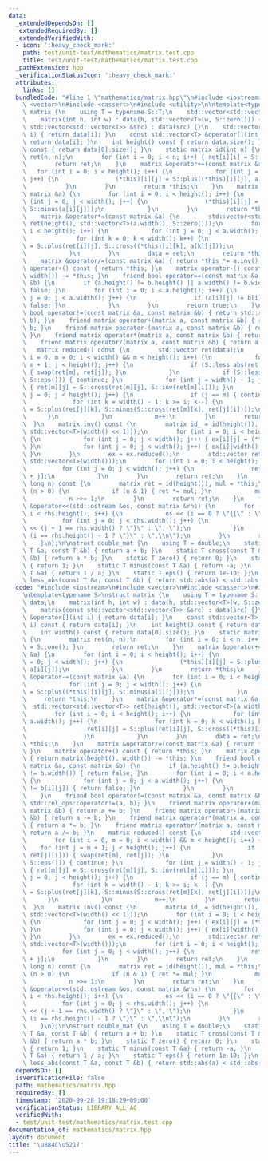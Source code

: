 ```yaml
---
data:
  _extendedDependsOn: []
  _extendedRequiredBy: []
  _extendedVerifiedWith:
  - icon: ':heavy_check_mark:'
    path: test/unit-test/mathematics/matrix.test.cpp
    title: test/unit-test/mathematics/matrix.test.cpp
  _pathExtension: hpp
  _verificationStatusIcon: ':heavy_check_mark:'
  attributes:
    links: []
  bundledCode: "#line 1 \"mathematics/matrix.hpp\"\n#include <iostream>\n#include\
    \ <vector>\n#include <cassert>\n#include <utility>\n\ntemplate<typename S>\nstruct\
    \ matrix {\n    using T = typename S::T;\n    std::vector<std::vector<T>> data;\n\
    \    matrix(int h, int w) : data(h, std::vector<T>(w, S::zero())) {}\n    matrix(const\
    \ std::vector<std::vector<T>> &src) : data(src) {}\n    std::vector<T> &operator[](int\
    \ i) { return data[i]; }\n    const std::vector<T> &operator[](int i) const {\
    \ return data[i]; }\n    int height() const { return data.size(); }\n    int width()\
    \ const { return data[0].size(); }\n    static matrix id(int n) {\n        matrix\
    \ ret(n, n);\n        for (int i = 0; i < n; i++) { ret[i][i] = S::one(); }\n\
    \        return ret;\n    }\n    matrix &operator+=(const matrix &a) {\n     \
    \   for (int i = 0; i < height(); i++) {\n            for (int j = 0; j < width();\
    \ j++) {\n                (*this)[i][j] = S::plus((*this)[i][j], a[i][j]);\n \
    \           }\n        }\n        return *this;\n    }\n    matrix &operator-=(const\
    \ matrix &a) {\n        for (int i = 0; i < height(); i++) {\n            for\
    \ (int j = 0; j < width(); j++) {\n                (*this)[i][j] = S::plus((*this)[i][j],\
    \ S::minus(a[i][j]));\n            }\n        }\n        return *this;\n    }\n\
    \    matrix &operator*=(const matrix &a) {\n        std::vector<std::vector<T>>\
    \ ret(height(), std::vector<T>(a.width(), S::zero()));\n        for (int i = 0;\
    \ i < height(); i++) {\n            for (int j = 0; j < a.width(); j++) {\n  \
    \              for (int k = 0; k < width(); k++) {\n                    ret[i][j]\
    \ = S::plus(ret[i][j], S::cross((*this)[i][k], a[k][j]));\n                }\n\
    \            }\n        }\n        data = ret;\n        return *this;\n    }\n\
    \    matrix &operator/=(const matrix &a) { return *this *= a.inv(); }\n    matrix\
    \ operator+() const { return *this; }\n    matrix operator-() const { return matrix(height(),\
    \ width()) -= *this; }\n    friend bool operator==(const matrix &a, const matrix\
    \ &b) {\n        if (a.height() != b.height() || a.width() != b.width()) { return\
    \ false; }\n        for (int i = 0; i < a.height(); i++) {\n            for (int\
    \ j = 0; j < a.width(); j++) {\n                if (a[i][j] != b[i][j]) { return\
    \ false; }\n            }\n        }\n        return true;\n    }\n    friend\
    \ bool operator!=(const matrix &a, const matrix &b) { return std::rel_ops::operator!=(a,\
    \ b); }\n    friend matrix operator+(matrix a, const matrix &b) { return a +=\
    \ b; }\n    friend matrix operator-(matrix a, const matrix &b) { return a -= b;\
    \ }\n    friend matrix operator*(matrix a, const matrix &b) { return a *= b; }\n\
    \    friend matrix operator/(matrix a, const matrix &b) { return a /= b; }\n \
    \   matrix reduced() const {\n        std::vector ret(data);\n        for (int\
    \ i = 0, m = 0; i < width() && m < height(); i++) {\n            for (int j =\
    \ m + 1; j < height(); j++) {\n                if (S::less_abs(ret[m][i], ret[j][i]))\
    \ { swap(ret[m], ret[j]); }\n            }\n            if (S::less_abs(ret[m][i],\
    \ S::eps())) { continue; }\n            for (int j = width() - 1; j >= i; j--)\
    \ { ret[m][j] = S::cross(ret[m][j], S::inv(ret[m][i])); }\n            for (int\
    \ j = 0; j < height(); j++) {\n                if (j == m) { continue; }\n   \
    \             for (int k = width() - 1; k >= i; k--) {\n                    ret[j][k]\
    \ = S::plus(ret[j][k], S::minus(S::cross(ret[m][k], ret[j][i])));\n          \
    \      }\n            }\n            m++;\n        }\n        return ret;\n  \
    \  }\n    matrix inv() const {\n        matrix id_ = id(height()), ex(std::vector(height(),\
    \ std::vector<T>(width() << 1)));\n        for (int i = 0; i < height(); i++)\
    \ {\n            for (int j = 0; j < width(); j++) { ex[i][j] = (*this)[i][j];\
    \ }\n            for (int j = 0; j < width(); j++) { ex[i][width() + j] = id_[i][j];\
    \ }\n        }\n        ex = ex.reduced();\n        std::vector ret(height(),\
    \ std::vector<T>(width()));\n        for (int i = 0; i < height(); i++) {\n  \
    \          for (int j = 0; j < width(); j++) {\n                ret[i][j] = ex[i][width()\
    \ + j];\n            }\n        }\n        return ret;\n    }\n    matrix pow(long\
    \ long n) const {\n        matrix ret = id(height()), mul = *this;\n        while\
    \ (n > 0) {\n            if (n & 1) { ret *= mul; }\n            mul *= mul;\n\
    \            n >>= 1;\n        }\n        return ret;\n    }\n    friend std::ostream\
    \ &operator<<(std::ostream &os, const matrix &rhs) {\n        for (int i = 0;\
    \ i < rhs.height(); i++) {\n            os << (i == 0 ? \"{{\" : \" {\");\n  \
    \          for (int j = 0; j < rhs.width(); j++) {\n                os << rhs[i][j]\
    \ << (j + 1 == rhs.width() ? \"}\" : \", \");\n            }\n            os <<\
    \ (i == rhs.height() - 1 ? \"}\" : \",\\n\");\n        }\n        return os;\n\
    \    }\n};\n\nstruct double_mat {\n    using T = double;\n    static T plus(const\
    \ T &a, const T &b) { return a + b; }\n    static T cross(const T &a, const T\
    \ &b) { return a * b; }\n    static T zero() { return 0; }\n    static T one()\
    \ { return 1; }\n    static T minus(const T &a) { return -a; }\n    static T inv(const\
    \ T &a) { return 1 / a; }\n    static T eps() { return 1e-10; };\n    static bool\
    \ less_abs(const T &a, const T &b) { return std::abs(a) < std::abs(b); };\n};\n"
  code: "#include <iostream>\n#include <vector>\n#include <cassert>\n#include <utility>\n\
    \ntemplate<typename S>\nstruct matrix {\n    using T = typename S::T;\n    std::vector<std::vector<T>>\
    \ data;\n    matrix(int h, int w) : data(h, std::vector<T>(w, S::zero())) {}\n\
    \    matrix(const std::vector<std::vector<T>> &src) : data(src) {}\n    std::vector<T>\
    \ &operator[](int i) { return data[i]; }\n    const std::vector<T> &operator[](int\
    \ i) const { return data[i]; }\n    int height() const { return data.size(); }\n\
    \    int width() const { return data[0].size(); }\n    static matrix id(int n)\
    \ {\n        matrix ret(n, n);\n        for (int i = 0; i < n; i++) { ret[i][i]\
    \ = S::one(); }\n        return ret;\n    }\n    matrix &operator+=(const matrix\
    \ &a) {\n        for (int i = 0; i < height(); i++) {\n            for (int j\
    \ = 0; j < width(); j++) {\n                (*this)[i][j] = S::plus((*this)[i][j],\
    \ a[i][j]);\n            }\n        }\n        return *this;\n    }\n    matrix\
    \ &operator-=(const matrix &a) {\n        for (int i = 0; i < height(); i++) {\n\
    \            for (int j = 0; j < width(); j++) {\n                (*this)[i][j]\
    \ = S::plus((*this)[i][j], S::minus(a[i][j]));\n            }\n        }\n   \
    \     return *this;\n    }\n    matrix &operator*=(const matrix &a) {\n      \
    \  std::vector<std::vector<T>> ret(height(), std::vector<T>(a.width(), S::zero()));\n\
    \        for (int i = 0; i < height(); i++) {\n            for (int j = 0; j <\
    \ a.width(); j++) {\n                for (int k = 0; k < width(); k++) {\n   \
    \                 ret[i][j] = S::plus(ret[i][j], S::cross((*this)[i][k], a[k][j]));\n\
    \                }\n            }\n        }\n        data = ret;\n        return\
    \ *this;\n    }\n    matrix &operator/=(const matrix &a) { return *this *= a.inv();\
    \ }\n    matrix operator+() const { return *this; }\n    matrix operator-() const\
    \ { return matrix(height(), width()) -= *this; }\n    friend bool operator==(const\
    \ matrix &a, const matrix &b) {\n        if (a.height() != b.height() || a.width()\
    \ != b.width()) { return false; }\n        for (int i = 0; i < a.height(); i++)\
    \ {\n            for (int j = 0; j < a.width(); j++) {\n                if (a[i][j]\
    \ != b[i][j]) { return false; }\n            }\n        }\n        return true;\n\
    \    }\n    friend bool operator!=(const matrix &a, const matrix &b) { return\
    \ std::rel_ops::operator!=(a, b); }\n    friend matrix operator+(matrix a, const\
    \ matrix &b) { return a += b; }\n    friend matrix operator-(matrix a, const matrix\
    \ &b) { return a -= b; }\n    friend matrix operator*(matrix a, const matrix &b)\
    \ { return a *= b; }\n    friend matrix operator/(matrix a, const matrix &b) {\
    \ return a /= b; }\n    matrix reduced() const {\n        std::vector ret(data);\n\
    \        for (int i = 0, m = 0; i < width() && m < height(); i++) {\n        \
    \    for (int j = m + 1; j < height(); j++) {\n                if (S::less_abs(ret[m][i],\
    \ ret[j][i])) { swap(ret[m], ret[j]); }\n            }\n            if (S::less_abs(ret[m][i],\
    \ S::eps())) { continue; }\n            for (int j = width() - 1; j >= i; j--)\
    \ { ret[m][j] = S::cross(ret[m][j], S::inv(ret[m][i])); }\n            for (int\
    \ j = 0; j < height(); j++) {\n                if (j == m) { continue; }\n   \
    \             for (int k = width() - 1; k >= i; k--) {\n                    ret[j][k]\
    \ = S::plus(ret[j][k], S::minus(S::cross(ret[m][k], ret[j][i])));\n          \
    \      }\n            }\n            m++;\n        }\n        return ret;\n  \
    \  }\n    matrix inv() const {\n        matrix id_ = id(height()), ex(std::vector(height(),\
    \ std::vector<T>(width() << 1)));\n        for (int i = 0; i < height(); i++)\
    \ {\n            for (int j = 0; j < width(); j++) { ex[i][j] = (*this)[i][j];\
    \ }\n            for (int j = 0; j < width(); j++) { ex[i][width() + j] = id_[i][j];\
    \ }\n        }\n        ex = ex.reduced();\n        std::vector ret(height(),\
    \ std::vector<T>(width()));\n        for (int i = 0; i < height(); i++) {\n  \
    \          for (int j = 0; j < width(); j++) {\n                ret[i][j] = ex[i][width()\
    \ + j];\n            }\n        }\n        return ret;\n    }\n    matrix pow(long\
    \ long n) const {\n        matrix ret = id(height()), mul = *this;\n        while\
    \ (n > 0) {\n            if (n & 1) { ret *= mul; }\n            mul *= mul;\n\
    \            n >>= 1;\n        }\n        return ret;\n    }\n    friend std::ostream\
    \ &operator<<(std::ostream &os, const matrix &rhs) {\n        for (int i = 0;\
    \ i < rhs.height(); i++) {\n            os << (i == 0 ? \"{{\" : \" {\");\n  \
    \          for (int j = 0; j < rhs.width(); j++) {\n                os << rhs[i][j]\
    \ << (j + 1 == rhs.width() ? \"}\" : \", \");\n            }\n            os <<\
    \ (i == rhs.height() - 1 ? \"}\" : \",\\n\");\n        }\n        return os;\n\
    \    }\n};\n\nstruct double_mat {\n    using T = double;\n    static T plus(const\
    \ T &a, const T &b) { return a + b; }\n    static T cross(const T &a, const T\
    \ &b) { return a * b; }\n    static T zero() { return 0; }\n    static T one()\
    \ { return 1; }\n    static T minus(const T &a) { return -a; }\n    static T inv(const\
    \ T &a) { return 1 / a; }\n    static T eps() { return 1e-10; };\n    static bool\
    \ less_abs(const T &a, const T &b) { return std::abs(a) < std::abs(b); };\n};\n"
  dependsOn: []
  isVerificationFile: false
  path: mathematics/matrix.hpp
  requiredBy: []
  timestamp: '2020-09-28 19:18:29+09:00'
  verificationStatus: LIBRARY_ALL_AC
  verifiedWith:
  - test/unit-test/mathematics/matrix.test.cpp
documentation_of: mathematics/matrix.hpp
layout: document
title: "\u884C\u5217"
---
```


